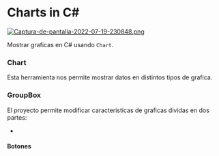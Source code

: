 # Charts in C#

[![Captura-de-pantalla-2022-07-19-230848.png](https://i.postimg.cc/CL3fBcp8/Captura-de-pantalla-2022-07-19-230848.png)](https://postimg.cc/N5x0Z7MG)

Mostrar graficas en C# usando ```Chart```.

### Chart
Esta herramienta nos permite mostrar datos en distintos tipos de grafica.

### GroupBox
El proyecto permite modificar caracteristicas de graficas dividas en dos partes:

- 
#### Botones
